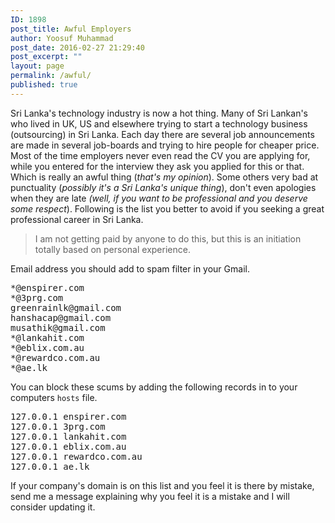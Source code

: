 ```yaml
---
ID: 1898
post_title: Awful Employers
author: Yoosuf Muhammad
post_date: 2016-02-27 21:29:40
post_excerpt: ""
layout: page
permalink: /awful/
published: true
---
```

Sri Lanka's technology industry is now a hot thing. Many of Sri Lankan's who lived in UK, US and elsewhere trying to start a technology business (outsourcing) in Sri Lanka. Each day there are several job announcements are made in several job-boards and trying to hire people for cheaper price. Most of the time employers never even read the CV you are applying for, while you entered for the interview they ask you applied for this or that. Which is really an awful thing (<i>that's my opinion</i>). Some others very bad at punctuality (<em>possibly it's a Sri Lanka's unique thing</em>), don't even apologies when they are late <em>(well, if you want to be professional and you deserve some respect</em>). Following is the list you better to avoid if you seeking a great professional career in Sri Lanka.
<blockquote>I am not getting paid by anyone to do this, but this is an initiation totally based on personal experience.</blockquote>
Email address you should add to spam filter in your Gmail.
<pre>*@enspirer.com
*@3prg.com
greenrainlk@gmail.com
hanshacap@gmail.com
musathik@gmail.com
*@lankahit.com
*@eblix.com.au
*@rewardco.com.au
*@ae.lk</pre>
You can block these scums by adding the following records in to your computers <code>hosts</code> file.
<pre>127.0.0.1 enspirer.com
127.0.0.1 3prg.com
127.0.0.1 lankahit.com
127.0.0.1 eblix.com.au
127.0.0.1 rewardco.com.au
127.0.0.1 ae.lk</pre>
If your company's domain is on this list and you feel it is there by mistake, send me a message explaining why you feel it is a mistake and I will consider updating it.